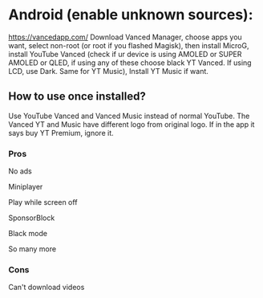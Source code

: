 # Android (enable unknown sources): 
https://vancedapp.com/
Download Vanced Manager, choose apps you want, select non-root (or root if you flashed Magisk), then install MicroG, install YouTube Vanced (check if ur device is using AMOLED or SUPER AMOLED or QLED, if using any of these choose black YT Vanced. If using LCD, use Dark. Same for YT Music), Install YT Music if want. 
## How to use once installed?
Use YouTube Vanced and Vanced Music instead of normal YouTube. The Vanced YT and Music have different logo from original logo. If in the app it says buy YT Premium, ignore it.
### Pros
No ads

Miniplayer

Play while screen off

SponsorBlock

Black mode

So many more
### Cons
Can't download videos
